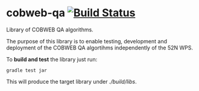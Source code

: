 # cobweb-qa [![Build Status](https://travis-ci.org/cobweb-eu/cobweb-qa.svg?branch=master)](https://travis-ci.org/cobweb-eu/cobweb-qa)

Library of COBWEB QA algorithms. 

The purpose of this library is to enable testing, development and deployment of the COBWEB QA algortihms independently of the 52N WPS.

To **build and test** the library just run:

````
gradle test jar
````

This will produce the target library under *./build/libs*.
